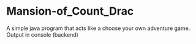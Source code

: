 # Mansion-of_Count_Drac
A simple java program that acts like a choose your own adventure game. Output in console (backend)
